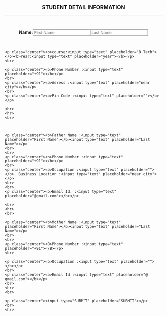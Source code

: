 <!DOCTYPE html>
<html lang="en">
<head>
    <meta charset="UTF-8">
    <meta name="viewport" content="width=device-width, initial-scale=1.0">
    <title>Document</title>
</head>
     <style>
        .center{
            text-align:center;
        }
     </style>
<body>
    <p class="center"><big><b>STUDENT DETAIL INFORMATION</b></big></p>
    <hr>
    <br>
    <p class="center"><b>Name:<input type="text" placeholder="First Name"></b><input type="Last Name" placeholder="Last Name"></p>
    <br>

    <p class="center"><b>course:<input type="text" placeholder="B.Tech"></b><b>Year:<input type="text" placeholder="year"></b></p>
    <br>

    <p class="center"><b>Phone Number :<input type="text" placeholder="+91"></b></p>
    <br>
    <p class="center"><b>Adress :<input type="text" placeholder="near city"></b></p>
    <br>
    <p class="center"><b>Pin Code :<input type="text" placeholder=""></b></p>
    
    <br>
    <hr>
    <br>
    
    
    
    <p class="center"><b>Father Name :<input type="text" placeholder="First Name"></b><input type="text" placeholder="Last Name"></p>
    <br>
    <br>
    <p class="center"><b>Phone Number :<input type="text" placeholder="+91"></b></p>
    <br>
    <p class="center"><b>Occupation :<input type="text" placeholder=""></b>  Business Location :<input type="text" placeholder="near city"></p>
    <br>
    <br>
    <p class="center"><b>Email Id. :<input type="text" placeholder="@gmail.com"></b></p>

    <br>
    <hr>
    <br>

    <p class="center"><b>Mother Name :<input type="text" placeholder="First Name"></b><input type="text" placeholder="Last Name"></p>
    <br>
    <br>
    <p class="center"><B>Phone Number :<input type="text" placeholder="+91"></B></p>
    <br>
    
    <p class="center"><b>Occupation :<input type="text" placeholder=""></b></p>
    <br>
    <p class="center"><b>Email Id :<input type="text" placeholder="@ gmail.com"></b></p>
    <br>
    <hr>
    <br>

    <p class="center"><input type="SUBMIT" placeholder="SUBMIT"></p>
    <br>
    <hr>




</body>
</html>

